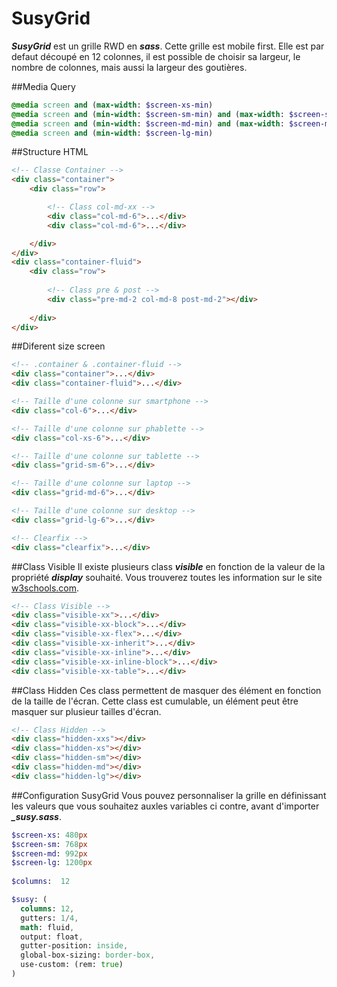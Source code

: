 SusyGrid
========

***SusyGrid*** est un grille RWD en ***sass***. Cette grille est mobile first. Elle est par defaut découpé en 12 colonnes, il est possible de choisir sa largeur, le nombre de colonnes, mais aussi la largeur des goutières. 


##Media Query
``` sass
@media screen and (max-width: $screen-xs-min)
@media screen and (min-width: $screen-sm-min) and (max-width: $screen-sm-max)
@media screen and (min-width: $screen-md-min) and (max-width: $screen-md-max)
@media screen and (min-width: $screen-lg-min)
```
##Structure HTML

``` html
<!-- Classe Container -->
<div class="container">
	<div class="row">

		<!-- Class col-md-xx -->
		<div class="col-md-6">...</div>
		<div class="col-md-6">...</div>

	</div>
</div>
<div class="container-fluid">
	<div class="row">
	
		<!-- Class pre & post -->
		<div class="pre-md-2 col-md-8 post-md-2"></div>
		
	</div>
</div>
```

##Diferent size screen

``` html
<!-- .container & .container-fluid -->
<div class="container">...</div>
<div class="container-fluid">...</div>

<!-- Taille d'une colonne sur smartphone -->
<div class="col-6">...</div>

<!-- Taille d'une colonne sur phablette -->
<div class="col-xs-6">...</div>

<!-- Taille d'une colonne sur tablette -->
<div class="grid-sm-6">...</div>

<!-- Taille d'une colonne sur laptop -->
<div class="grid-md-6">...</div>

<!-- Taille d'une colonne sur desktop -->
<div class="grid-lg-6">...</div>

<!-- Clearfix -->
<div class="clearfix">...</div>
```

##Class Visible
Il existe plusieurs class ***visible*** en fonction de la valeur de la propriété ***display*** souhaité.
Vous trouverez toutes les information sur le site [w3schools.com](http://www.w3schools.com/cssref/pr_class_display.asp).
``` html
<!-- Class Visible -->
<div class="visible-xx">...</div>
<div class="visible-xx-block">...</div>
<div class="visible-xx-flex">...</div>
<div class="visible-xx-inherit">...</div>
<div class="visible-xx-inline">...</div>
<div class="visible-xx-inline-block">...</div>
<div class="visible-xx-table">...</div>
```

##Class Hidden
Ces class permettent de masquer des élément en fonction de la taille de l'écran.
Cette class est cumulable, un élément peut être masquer sur plusieur tailles d'écran.
``` html
<!-- Class Hidden -->
<div class="hidden-xxs"></div>
<div class="hidden-xs"></div>
<div class="hidden-sm"></div>
<div class="hidden-md"></div>
<div class="hidden-lg"></div>
```
##Configuration SusyGrid
Vous pouvez personnaliser la grille en définissant les valeurs que vous souhaitez auxles variables ci contre, avant d'importer ***_susy.sass***.
``` sass
$screen-xs: 480px
$screen-sm: 768px
$screen-md: 992px
$screen-lg: 1200px
		
$columns:  12

$susy: (
  columns: 12,
  gutters: 1/4,
  math: fluid,
  output: float,
  gutter-position: inside,
  global-box-sizing: border-box,
  use-custom: (rem: true)
)
```